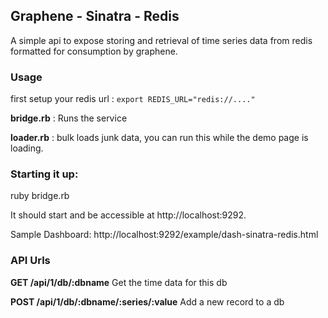 ## Graphene - Sinatra - Redis

A simple api to expose storing and retrieval of time series data from redis formatted for consumption by graphene.

### Usage

first setup your redis url :
`
export REDIS_URL="redis://...."
`

**bridge.rb** : Runs the service

**loader.rb** : bulk loads junk data, you can run this while the demo page is loading.

### Starting it up:

ruby bridge.rb

It should start and be accessible at http://localhost:9292.

Sample Dashboard: http://localhost:9292/example/dash-sinatra-redis.html

### API Urls
**GET /api/1/db/:dbname**
Get the time data for this db


**POST /api/1/db/:dbname/:series/:value**
Add a new record to a db
